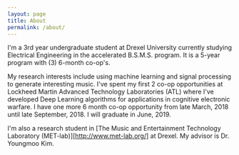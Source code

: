 ```yaml
---
layout: page
title: About
permalink: /about/
---
```


I'm a 3rd year undergraduate student at Drexel University currently studying Electrical Engineering in the accelerated B.S.M.S. program. It is a 5-year program with (3) 6-month co-op's. 

My research interests include using machine learning and signal processing to generate interesting music. I've spent my first 2 co-op opportunities at Lockheed Martin Advanced Technology Laboratories (ATL) where I've developed Deep Learning algorithms for applications in cognitive electronic warfare. I have one more 6 month co-op opportunity from late March, 2018 until late September, 2018. I will graduate in June, 2019.

I'm also a research student in [The Music and Entertainment Technology Laboratory (MET-lab)][http://www.met-lab.org/] at Drexel. My advisor is Dr. Youngmoo Kim.